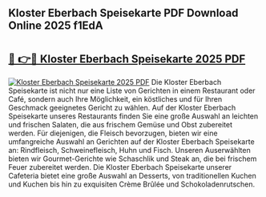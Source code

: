 ## Kloster Eberbach Speisekarte PDF Download Online 2025 f1EdA

# <h2><a href="http://gce8c1.nevu.top/?p=Kloster+Eberbach+Speisekarte">🔗 👉🔴 Kloster Eberbach Speisekarte 2025 PDF</a></h2>

[![Kloster Eberbach Speisekarte 2025 PDF](https://i.imgur.com/dBaPXMq.png)](http://gce8c1.nevu.top/?p=Kloster+Eberbach+Speisekarte)
Die Kloster Eberbach Speisekarte ist nicht nur eine Liste von Gerichten in einem Restaurant oder Café, sondern auch Ihre Möglichkeit, ein köstliches und für Ihren Geschmack geeignetes Gericht zu wählen. Auf der Kloster Eberbach Speisekarte unseres Restaurants finden Sie eine große Auswahl an leichten und frischen Salaten, die aus frischem Gemüse und Obst zubereitet werden. Für diejenigen, die Fleisch bevorzugen, bieten wir eine umfangreiche Auswahl an Gerichten auf der Kloster Eberbach Speisekarte an: Rindfleisch, Schweinefleisch, Huhn und Fisch. Unseren Auserwählten bieten wir Gourmet-Gerichte wie Schaschlik und Steak an, die bei frischem Feuer zubereitet werden. Die Kloster Eberbach Speisekarte unserer Cafeteria bietet eine große Auswahl an Desserts, von traditionellen Kuchen und Kuchen bis hin zu exquisiten Crème Brûlée und Schokoladenrutschen.
